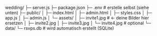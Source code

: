 wedding/
├─ server.js
├─ package.json
├─ .env                # erstelle selbst (siehe unten)
├─ public/
│  ├─ index.html
│  ├─ admin.html
│  ├─ styles.css
│  ├─ app.js
│  ├─ admin.js
│  └─ assets/
│     ├─ invite1.jpg   # ← deine Bilder hier ersetzen
│     ├─ invite2.jpg
│     ├─ invite3.jpg
│     └─ invite4.jpg   # optional
└─ data/
   └─ rsvps.db         # wird automatisch erstellt (SQLite)
